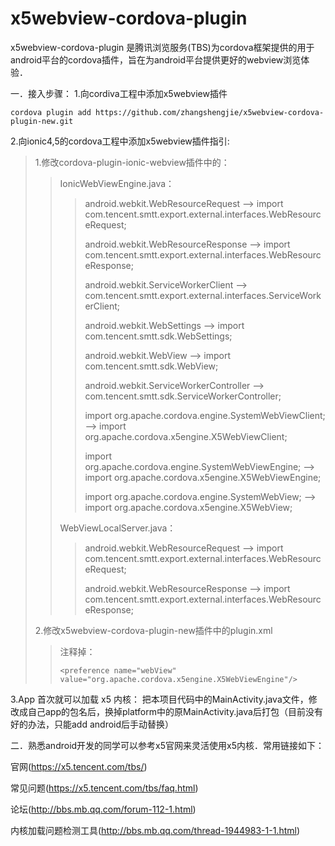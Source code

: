  # x5webview-cordova-plugin
x5webview-cordova-plugin 是腾讯浏览服务(TBS)为cordova框架提供的用于android平台的cordova插件，旨在为android平台提供更好的webview浏览体验．

一．接入步骤：
1.向cordiva工程中添加x5webview插件
```
cordova plugin add https://github.com/zhangshengjie/x5webview-cordova-plugin-new.git

```
2.向ionic4,5的cordova工程中添加x5webview插件指引:
>1.修改cordova-plugin-ionic-webview插件中的：
>>IonicWebViewEngine.java：
>>><p>android.webkit.WebResourceRequest  ——> import com.tencent.smtt.export.external.interfaces.WebResourceRequest;</p>
>>><p>android.webkit.WebResourceResponse  ——> import com.tencent.smtt.export.external.interfaces.WebResourceResponse;</p>
>>><p>android.webkit.ServiceWorkerClient  ——> com.tencent.smtt.export.external.interfaces.ServiceWorkerClient;</p>
>>><p>android.webkit.WebSettings ——> import com.tencent.smtt.sdk.WebSettings;</p>
>>><p>android.webkit.WebView ——> import com.tencent.smtt.sdk.WebView;</p>
>>><p>android.webkit.ServiceWorkerController ——> com.tencent.smtt.sdk.ServiceWorkerController;</p>
>>><p>import org.apache.cordova.engine.SystemWebViewClient; ——> import org.apache.cordova.x5engine.X5WebViewClient;</p>
>>><p>import org.apache.cordova.engine.SystemWebViewEngine; ——> import org.apache.cordova.x5engine.X5WebViewEngine;</p>
>>><p>import org.apache.cordova.engine.SystemWebView; ——> import org.apache.cordova.x5engine.X5WebView;</p>
>>WebViewLocalServer.java：
>>><p>android.webkit.WebResourceRequest  ——> import com.tencent.smtt.export.external.interfaces.WebResourceRequest;</p>
>>><p>android.webkit.WebResourceResponse ——> import com.tencent.smtt.export.external.interfaces.WebResourceResponse;</p>
>2.修改x5webview-cordova-plugin-new插件中的plugin.xml
>>注释掉：
>>```
>><preference name="webView" value="org.apache.cordova.x5engine.X5WebViewEngine"/>
>>```
3.App 首次就可以加载 x5 内核：
    把本项目代码中的MainActivity.java文件，修改成自己app的包名后，换掉platform中的原MainActivity.java后打包（目前没有好的办法，只能add android后手动替换）
    
二．熟悉android开发的同学可以参考x5官网来灵活使用x5内核．常用链接如下：

官网(https://x5.tencent.com/tbs/)

常见问题(https://x5.tencent.com/tbs/faq.html)

论坛(http://bbs.mb.qq.com/forum-112-1.html)

内核加载问题检测工具(http://bbs.mb.qq.com/thread-1944983-1-1.html)

